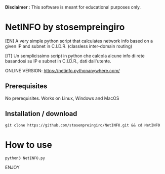 
**Disclaimer** : This software is meant for educational purposes only.
# NetINFO by stosempreingiro

[EN] A very simple python script that calculates network info based on a given IP and subnet in C.I.D.R. (classless inter-domain routing)

[IT] Un semplicissimo script in python che calcola alcune info di rete basandosi su IP e subnet in C.I.D.R., dati dall'utente.

ONLINE VERSION: https://netinfo.pythonanywhere.com/

## Prerequisites

No prerequisites. Works on Linux, Windows and MacOS

## Installation / download

```
git clone https://github.com/stosempreingiro/NetINFO.git && cd NetINFO
```


# How to use
```
python3 NetINFO.py
```
ENJOY

